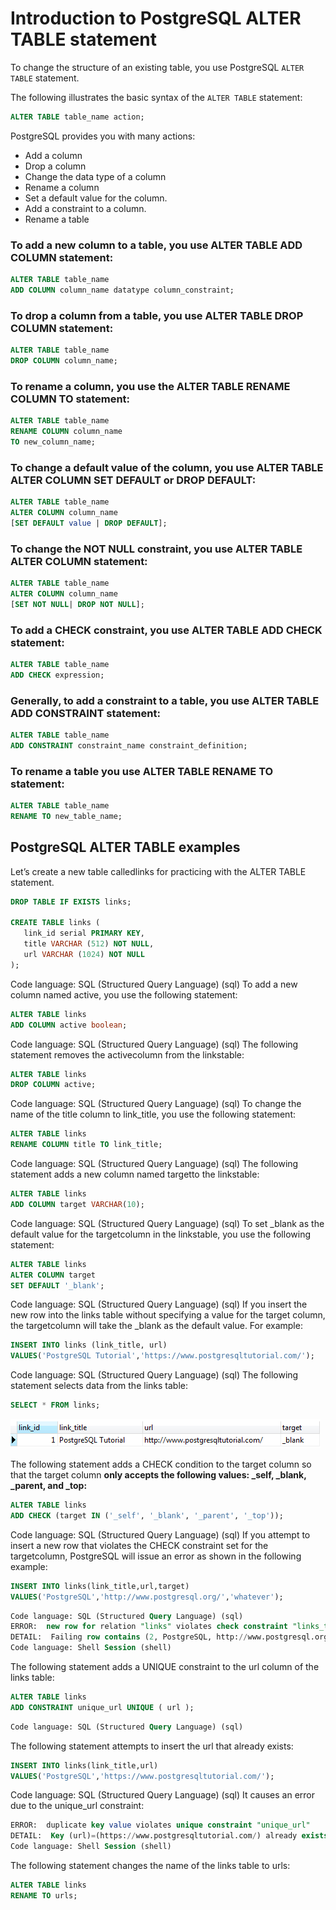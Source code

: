 # Introduction to PostgreSQL ALTER TABLE statement

To change the structure of an existing table, you use PostgreSQL ```ALTER TABLE``` statement.

The following illustrates the basic syntax of the ```ALTER TABLE``` statement:

```sql
ALTER TABLE table_name action;
```

PostgreSQL provides you with many actions:

* Add a column
* Drop a column
* Change the data type of a column
* Rename a column
* Set a default value for the column.
* Add a constraint to a column.
* Rename a table

### To add a new column to a table, you use ALTER TABLE ADD COLUMN statement:
```sql
ALTER TABLE table_name 
ADD COLUMN column_name datatype column_constraint;
```

### To drop a column from a table, you use ALTER TABLE DROP COLUMN statement:
```sql
ALTER TABLE table_name 
DROP COLUMN column_name;
```

### To rename a column, you use the ALTER TABLE RENAME COLUMN TO statement:
```sql
ALTER TABLE table_name 
RENAME COLUMN column_name 
TO new_column_name;
```

### To change a default value of the column, you use ALTER TABLE ALTER COLUMN SET DEFAULT or  DROP DEFAULT:
```sql
ALTER TABLE table_name 
ALTER COLUMN column_name 
[SET DEFAULT value | DROP DEFAULT];
```

### To change the NOT NULL constraint, you use ALTER TABLE ALTER COLUMN statement:
```sql
ALTER TABLE table_name 
ALTER COLUMN column_name 
[SET NOT NULL| DROP NOT NULL];
```

### To add a CHECK constraint, you use ALTER TABLE ADD CHECK statement:
```sql
ALTER TABLE table_name 
ADD CHECK expression;
```

### Generally, to add a constraint to a table, you use ALTER TABLE ADD CONSTRAINT statement:
```sql
ALTER TABLE table_name 
ADD CONSTRAINT constraint_name constraint_definition;
```

### To rename a table you use ALTER TABLE RENAME TO statement:
```sql
ALTER TABLE table_name 
RENAME TO new_table_name;
```

## PostgreSQL ALTER TABLE examples
Let’s create a new table calledlinks for practicing with the ALTER TABLE statement.
```sql
DROP TABLE IF EXISTS links;

CREATE TABLE links (
   link_id serial PRIMARY KEY,
   title VARCHAR (512) NOT NULL,
   url VARCHAR (1024) NOT NULL
);
```
Code language: SQL (Structured Query Language) (sql)
To add a new column named active, you use the following statement:
```sql
ALTER TABLE links
ADD COLUMN active boolean;
```
Code language: SQL (Structured Query Language) (sql)
The following statement removes the activecolumn from the linkstable:
```sql
ALTER TABLE links 
DROP COLUMN active;
```
Code language: SQL (Structured Query Language) (sql)
To change the name of the title column to link_title, you use the following statement:
```sql
ALTER TABLE links 
RENAME COLUMN title TO link_title;
```
Code language: SQL (Structured Query Language) (sql)
The following statement adds a new column named targetto the linkstable:
```sql
ALTER TABLE links 
ADD COLUMN target VARCHAR(10);
```
Code language: SQL (Structured Query Language) (sql)
To set _blank as the default value for the targetcolumn in the linkstable, you use the following statement:
```sql
ALTER TABLE links 
ALTER COLUMN target
SET DEFAULT '_blank';
```
Code language: SQL (Structured Query Language) (sql)
If you insert the new row into the links table without specifying a value for the target column, the targetcolumn will take the _blank as the default value. For example:
```sql
INSERT INTO links (link_title, url)
VALUES('PostgreSQL Tutorial','https://www.postgresqltutorial.com/');
```
Code language: SQL (Structured Query Language) (sql)
The following statement selects data from the links table:
```sql
SELECT * FROM links;
```

![](2021-11-24-13-12-51.png)

The following statement adds a CHECK condition to the target column so that the target column **only accepts the following values: _self, _blank, _parent, and _top:**
```sql
ALTER TABLE links 
ADD CHECK (target IN ('_self', '_blank', '_parent', '_top'));
```
Code language: SQL (Structured Query Language) (sql)
If you attempt to insert a new row that violates the CHECK constraint set for the targetcolumn, PostgreSQL will issue an error as shown in the following example:
```sql
INSERT INTO links(link_title,url,target) 
VALUES('PostgreSQL','http://www.postgresql.org/','whatever');
```
```sql
Code language: SQL (Structured Query Language) (sql)
ERROR:  new row for relation "links" violates check constraint "links_target_check"
DETAIL:  Failing row contains (2, PostgreSQL, http://www.postgresql.org/, whatever).DETAIL:  Failing row contains (2, PostgreSQL, http://www.postgresql.org/, whatever).
Code language: Shell Session (shell)
```
The following statement adds a UNIQUE constraint to the url column of the links table:
```sql
ALTER TABLE links 
ADD CONSTRAINT unique_url UNIQUE ( url );
```
```sql
Code language: SQL (Structured Query Language) (sql)
```
The following statement attempts to insert the url that already exists:
```sql
INSERT INTO links(link_title,url) 
VALUES('PostgreSQL','https://www.postgresqltutorial.com/');
```
Code language: SQL (Structured Query Language) (sql)
It causes an error due to the unique_url constraint:
```sql
ERROR:  duplicate key value violates unique constraint "unique_url"
DETAIL:  Key (url)=(https://www.postgresqltutorial.com/) already exists.
Code language: Shell Session (shell)
```
The following statement changes the name of the links table to urls:
```sql
ALTER TABLE links 
RENAME TO urls;
```